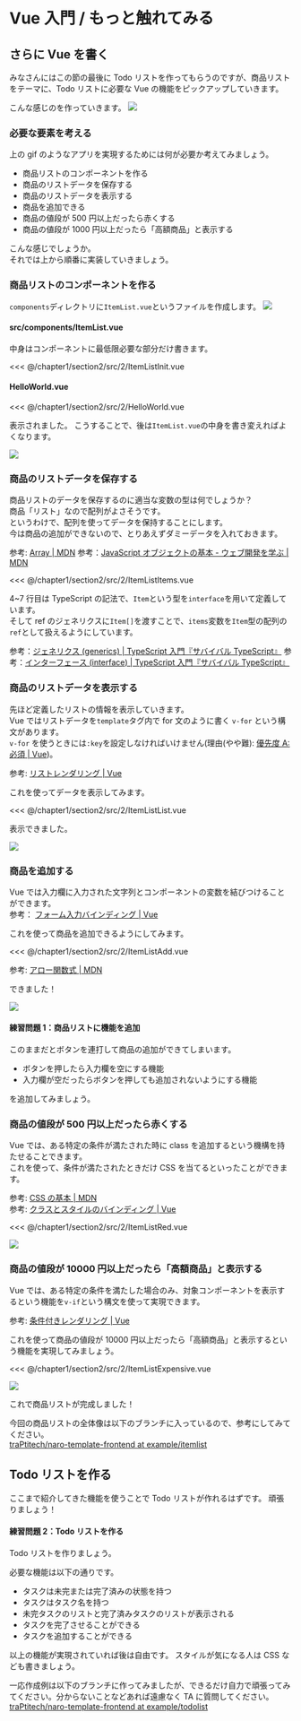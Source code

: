 # Vue 入門 / もっと触れてみる

## さらに Vue を書く

みなさんにはこの節の最後に Todo リストを作ってもらうのですが、商品リストをテーマに、Todo リストに必要な Vue の機能をピックアップしていきます。

こんな感じのを作っていきます。
![](assets/2/01.gif)

### 必要な要素を考える

上の gif のようなアプリを実現するためには何が必要か考えてみましょう。

- 商品リストのコンポーネントを作る
- 商品のリストデータを保存する
- 商品のリストデータを表示する
- 商品を追加できる
- 商品の値段が 500 円以上だったら赤くする
- 商品の値段が 1000 円以上だったら「高額商品」と表示する

こんな感じでしょうか。  
それでは上から順番に実装していきましょう。

### 商品リストのコンポーネントを作る

`components`ディレクトリに`ItemList.vue`というファイルを作成します。
![](assets/2/01.png)

#### src/components/ItemList.vue

中身はコンポーネントに最低限必要な部分だけ書きます。

<<< @/chapter1/section2/src/2/ItemListInit.vue

#### HelloWorld.vue

<<< @/chapter1/section2/src/2/HelloWorld.vue

表示されました。
こうすることで、後は`ItemList.vue`の中身を書き変えればよくなります。

![](assets/2/02.png)

### 商品のリストデータを保存する

商品リストのデータを保存するのに適当な変数の型は何でしょうか？  
商品「リスト」なので配列がよさそうです。  
というわけで、配列を使ってデータを保持することにします。  
今は商品の追加ができないので、とりあえずダミーデータを入れておきます。

参考: [Array | MDN](https://developer.mozilla.org/ja/docs/Web/JavaScript/Reference/Global_Objects/Array)
参考：[JavaScript オブジェクトの基本 - ウェブ開発を学ぶ | MDN](https://developer.mozilla.org/ja/docs/Learn/JavaScript/Objects/Basics)

<<< @/chapter1/section2/src/2/ItemListItems.vue

4~7 行目は TypeScript の記法で、`Item`という型を`interface`を用いて定義しています。  
そして ref のジェネリクスに`Item[]`を渡すことで、`items`変数を`Item`型の配列の`ref`として扱えるようにしています。

参考：[ジェネリクス (generics) | TypeScript 入門『サバイバル TypeScript』](https://typescriptbook.jp/reference/generics)
参考：[インターフェース (interface) | TypeScript 入門『サバイバル TypeScript』](https://typescriptbook.jp/reference/object-oriented/interface)

### 商品のリストデータを表示する

先ほど定義したリストの情報を表示していきます。  
Vue ではリストデータを`template`タグ内で for 文のように書く `v-for` という構文があります。  
`v-for` を使うときには`:key`を設定しなければいけません(理由(やや難): [優先度 A: 必須 | Vue](https://ja.vuejs.org/style-guide/rules-essential.html#use-keyed-v-for))。

参考: [リストレンダリング | Vue](https://ja.vuejs.org/guide/essentials/list.html#v-for)

これを使ってデータを表示してみます。

<<< @/chapter1/section2/src/2/ItemListList.vue

表示できました。

![](assets/2/03.png)

### 商品を追加する

Vue では入力欄に入力された文字列とコンポーネントの変数を結びつけることができます。  
参考： [フォーム入力バインディング | Vue](https://ja.vuejs.org/guide/essentials/forms.html)

これを使って商品を追加できるようにしてみます。

<<< @/chapter1/section2/src/2/ItemListAdd.vue

参考: [アロー関数式 | MDN](https://developer.mozilla.org/ja/docs/Web/JavaScript/Reference/Functions/Arrow_functions)

できました！

![](assets/2/02.gif)

#### 練習問題 1：商品リストに機能を追加

このままだとボタンを連打して商品の追加ができてしまいます。

- ボタンを押したら入力欄を空にする機能
- 入力欄が空だったらボタンを押しても追加されないようにする機能

を追加してみましょう。

### 商品の値段が 500 円以上だったら赤くする

Vue では、ある特定の条件が満たされた時に class を追加するという機構を持たせることできます。  
これを使って、条件が満たされたときだけ CSS を当てるといったことができます。

参考: [CSS の基本 | MDN](https://developer.mozilla.org/ja/docs/Learn/Getting_started_with_the_web/CSS_basics)  
参考: [クラスとスタイルのバインディング | Vue](https://ja.vuejs.org/guide/essentials/class-and-style.html#binding-html-classes)

<<< @/chapter1/section2/src/2/ItemListRed.vue

![](assets/2/04.png)

### 商品の値段が 10000 円以上だったら「高額商品」と表示する

Vue では、ある特定の条件を満たした場合のみ、対象コンポーネントを表示するという機能を`v-if`という構文を使って実現できます。

参考: [条件付きレンダリング | Vue](https://ja.vuejs.org/guide/essentials/conditional.html)

これを使って商品の値段が 10000 円以上だったら「高額商品」と表示するという機能を実現してみましょう。

<<< @/chapter1/section2/src/2/ItemListExpensive.vue

![](assets/2/05.png)

これで商品リストが完成しました！

今回の商品リストの全体像は以下のブランチに入っているので、参考にしてみてください。  
[traPtitech/naro-template-frontend at example/itemlist](https://github.com/traPtitech/naro-template-frontend/tree/example/itemlist)

## Todo リストを作る

ここまで紹介してきた機能を使うことで Todo リストが作れるはずです。
頑張りましょう！

#### 練習問題 2：Todo リストを作る

Todo リストを作りましょう。

必要な機能は以下の通りです。

- タスクは未完または完了済みの状態を持つ
- タスクはタスク名を持つ
- 未完タスクのリストと完了済みタスクのリストが表示される
- タスクを完了させることができる
- タスクを追加することができる

以上の機能が実現されていれば後は自由です。
スタイルが気になる人は CSS なども書きましょう。

一応作成例は以下のブランチに作ってみましたが、できるだけ自力で頑張ってみてください。分からないことなどあれば遠慮なく TA に質問してください。  
[traPtitech/naro-template-frontend at example/todolist](https://github.com/traPtitech/naro-template-frontend/tree/example/todolist)
